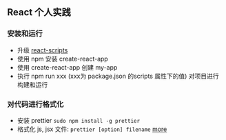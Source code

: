 React 个人实践
---

### 安装和运行
+ 升级 [react-scripts](https://github.com/facebookincubator/create-react-app/blob/master/CHANGELOG.md)
+ 使用 npm 安装 create-react-app
+ 使用 create-react-app 创建 my-app
+ 执行 npm run xxx  (xxx为 package.json 的scripts 属性下的值) 对项目进行构建和运行

### 对代码进行格式化
+ 安装 prettier `sudo npm install -g prettier`
+ 格式化 js, jsx 文件: `prettier [option] filename` [more](https://github.com/prettier/prettier)

